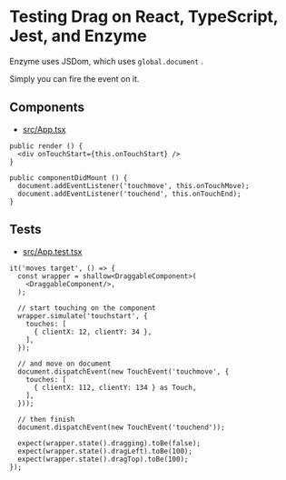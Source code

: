 # Testing Drag on React, TypeScript, Jest, and Enzyme

Enzyme uses JSDom, which uses `global.document` .

Simply you can fire the event on it.

## Components

- [src/App.tsx](https://github.com/ginpei/drag-test-enzyme-example/blob/master/src/App.tsx)

```tsx
public render () {
  <div onTouchStart={this.onTouchStart} />
}

public componentDidMount () {
  document.addEventListener('touchmove', this.onTouchMove);
  document.addEventListener('touchend', this.onTouchEnd);
}
```

## Tests

- [src/App.test.tsx](https://github.com/ginpei/drag-test-enzyme-example/blob/master/src/App.test.tsx)

```tsx
it('moves target', () => {
  const wrapper = shallow<DraggableComponent>(
    <DraggableComponent/>,
  );

  // start touching on the component
  wrapper.simulate('touchstart', {
    touches: [
      { clientX: 12, clientY: 34 },
    ],
  });

  // and move on document
  document.dispatchEvent(new TouchEvent('touchmove', {
    touches: [
      { clientX: 112, clientY: 134 } as Touch,
    ],
  }));

  // then finish
  document.dispatchEvent(new TouchEvent('touchend'));

  expect(wrapper.state().dragging).toBe(false);
  expect(wrapper.state().dragLeft).toBe(100);
  expect(wrapper.state().dragTop).toBe(100);
});
```
